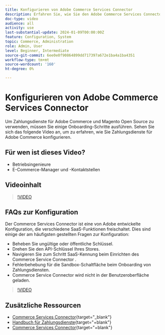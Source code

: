 ```yaml
---
title: Konfigurieren von Adobe Commerce Services Connector
description: Erfahren Sie, wie Sie den Adobe Commerce Services Connector für die Verwendung mit Commerce SaaS-Produkten konfigurieren und wie Sie allgemeine Probleme beheben können.
doc-type: video
audience: all
activity: use
last-substantial-update: 2024-01-09T00:00:00Z
feature: Configuration, System
topic: Commerce, Administration
role: Admin, User
level: Beginner, Intermediate
source-git-commit: 6ee0e0f90864899dd717397a672e1ba4a1ba4351
workflow-type: tm+mt
source-wordcount: '160'
ht-degree: 0%

---
```


# Konfigurieren von Adobe Commerce Services Connector

Um Zahlungsdienste für Adobe Commerce und Magento Open Source zu verwenden, müssen Sie einige Onboarding-Schritte ausführen. Sehen Sie sich das folgende Video an, um zu erfahren, wie Sie Zahlungsdienste für Adobe Commerce konfigurieren.

## Für wen ist dieses Video?

- Betriebsingenieure
- E-Commerce-Manager und -Kontaktstellen

## Videoinhalt

>[!VIDEO](https://video.tv.adobe.com/v/3425958?learn=on)

## FAQs zur Konfiguration

Der Commerce Services Connector ist eine von Adobe entwickelte Konfiguration, die verschiedene SaaS-Funktionen freischaltet. Dies sind einige der am häufigsten gestellten Fragen zur Konfiguration:

- Beheben Sie ungültige oder öffentliche Schlüssel.
- Drehen Sie den API-Schlüssel Ihres Stores.
- Navigieren Sie zum Schritt SaaS-Kennung beim Einrichten des Commerce Service Connector .
- Fehlerbehebung für die Sandbox-Schaltfläche beim Onboarding von Zahlungsdiensten.
- Commerce Service Connector wird nicht in der Benutzeroberfläche geladen.

>[!VIDEO](https://video.tv.adobe.com/v/3425959?learn=on)

## Zusätzliche Ressourcen

- [Commerce Services Connector](https://experienceleague.adobe.com/docs/commerce-merchant-services/user-guides/integration-services/saas.html){target="_blank"}
- [Handbuch für Zahlungsdienste](https://experienceleague.adobe.com/docs/commerce-merchant-services/payment-services/guide-overview.html){target="+blank"}
- [Commerce Services Connector](https://experienceleague.adobe.com/docs/commerce-merchant-services/user-guides/integration-services/saas.html){target="+blank"}
